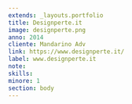 ```yaml
---
extends: _layouts.portfolio
title: Designperte.it
image: designperte.png
anno: 2014
cliente: Mandarino Adv
link: https://www.designperte.it/
label: www.designperte.it
note: 
skills: 
minore: 1
section: body
---
```


